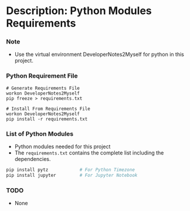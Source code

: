 # Description: Python Modules Requirements

### Note
* Use the virtual environment DeveloperNotes2Myself for python in this project.

### Python Requirement File
```
# Generate Requirements File
workon DeveloperNotes2Myself
pip freeze > requirements.txt

# Install From Requirements File
workon DeveloperNotes2Myself
pip install -r requirements.txt
```

### List of Python Modules
* Python modules needed for this project
* The `requirements.txt` contains the complete list including the dependencies.
```bash
pip install pytz            # For Python Timezone
pip install jupyter         # For Jupyter Notebook
```

### TODO
* None
